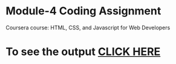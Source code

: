 

# Module-4 Coding Assignment

Coursera course: HTML, CSS, and Javascript for Web Developers

# To see the output [CLICK HERE](https://dchoudhary4444.github.io/coursera_HTML_CSS_JS_Assignments/module_4/)

